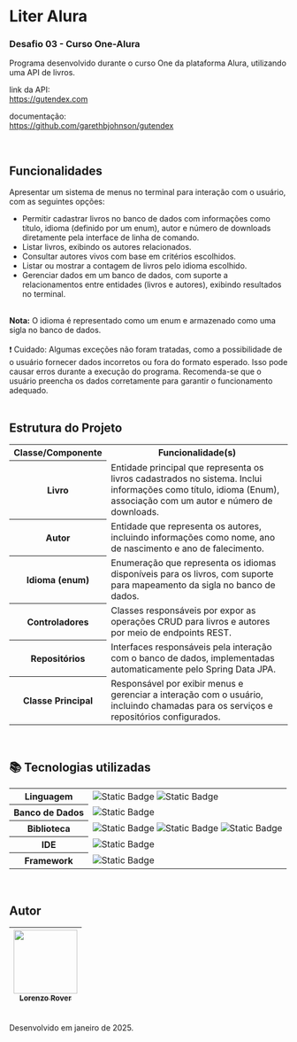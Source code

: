 # Liter Alura

### Desafio 03 - Curso One-Alura
Programa desenvolvido durante o curso One da plataforma Alura, utilizando uma API de livros.<br>

link da API:<br>
https://gutendex.com <br>

documentação:<br>
https://github.com/garethbjohnson/gutendex

<br>

## Funcionalidades

Apresentar um sistema de menus no terminal para interação com o usuário, com as seguintes opções:
  - Permitir cadastrar livros no banco de dados com informações como título, idioma (definido por um enum), autor e número de downloads diretamente pela interface de linha de comando.
  - Listar livros, exibindo os autores relacionados.
  - Consultar autores vivos com base em critérios escolhidos.
  - Listar ou mostrar a contagem de livros pelo idioma escolhido.
  - Gerenciar dados em um banco de dados, com suporte a relacionamentos entre entidades (livros e autores), exibindo resultados no terminal.

<br>
<strong>Nota:</strong> O idioma é representado como um enum e armazenado como uma sigla no banco de dados.<br>
<br>
❗ Cuidado: Algumas exceções não foram tratadas, como a possibilidade de o usuário fornecer dados incorretos ou fora do formato esperado. Isso pode causar erros durante a execução do programa.
Recomenda-se que o usuário preencha os dados corretamente para garantir o funcionamento adequado.<br>

<br>

## Estrutura do Projeto

<div> 
  <table>
    <tr>
      <th> Classe/Componente </th>
      <th width="450px"> Funcionalidade(s) </th> 
    </tr> 
    <tr> 
      <th> Livro </th> 
      <td> Entidade principal que representa os livros cadastrados no sistema. Inclui informações como título, idioma (Enum), associação com um autor e número de downloads. </td> 
    </tr> 
    <tr> 
      <th> Autor </th> 
      <td> Entidade que representa os autores, incluindo informações como nome, ano de nascimento e ano de falecimento. </td> 
    </tr> 
    <tr> 
      <th> Idioma (enum) </th> 
      <td> Enumeração que representa os idiomas disponíveis para os livros, com suporte para mapeamento da sigla no banco de dados. </td> 
    </tr> 
    <tr> 
      <th> Controladores </th> 
      <td> Classes responsáveis por expor as operações CRUD para livros e autores por meio de endpoints REST. </td> 
    </tr> 
    <tr> 
      <th> Repositórios </th> 
      <td> Interfaces responsáveis pela interação com o banco de dados, implementadas automaticamente pelo Spring Data JPA. </td> 
    </tr> 
    <tr>
      <th> Classe Principal </th> 
      <td> Responsável por exibir menus e gerenciar a interação com o usuário, incluindo chamadas para os serviços e repositórios configurados. </td> 
    </tr> 
  </table> 
</div> 

<br>

## 📚 Tecnologias utilizadas

<div>
  <table>
    <tr>
      <th>
        Linguagem
      </th>
      <td>
        <img alt="Static Badge" src="https://img.shields.io/badge/java-yellow?style=for-the-badge">
        <img alt="Static Badge" src="https://img.shields.io/badge/sql%20-%20cyan?style=for-the-badge">
      </td>
    </tr>
    <tr>
      <th>
        Banco de Dados
      </th>
      <td>
        <img alt="Static Badge" src="https://img.shields.io/badge/postgresql%20-%20blue?style=for-the-badge">
      </td>
    <tr>
      <th>
         Biblioteca
      </th>
       <td>
         <img alt="Static Badge" src="https://img.shields.io/badge/gson%20-%20black?style=for-the-badge">
         <img alt="Static Badge" src="https://img.shields.io/badge/spring%20data%20jpa%20-%20black?style=for-the-badge">
         <img alt="Static Badge" src="https://img.shields.io/badge/postgresql%20driver%20-%20black?style=for-the-badge">
      </td>
    </tr>
    <tr>
      <th>
        IDE
      </th>
      <td>
        <img alt="Static Badge" src="https://img.shields.io/badge/intelij-black?style=for-the-badge">
      </td>
    </tr>
    <tr>
      <th>
        Framework
      </th>
      <td>
        <img alt="Static Badge" src="https://img.shields.io/badge/spring%20boot%20-%20green?style=for-the-badge">
      </td>
    </tr>
  </table>
</div>

<br>

## Autor
| [<img loading="lazy" src="https://avatars.githubusercontent.com/u/168394448?v=4" width=115><br><sub>Lorenzo Rover</sub>](https://github.com/lorenzorover) |
| :---: |
<br>
Desenvolvido em janeiro de 2025.







